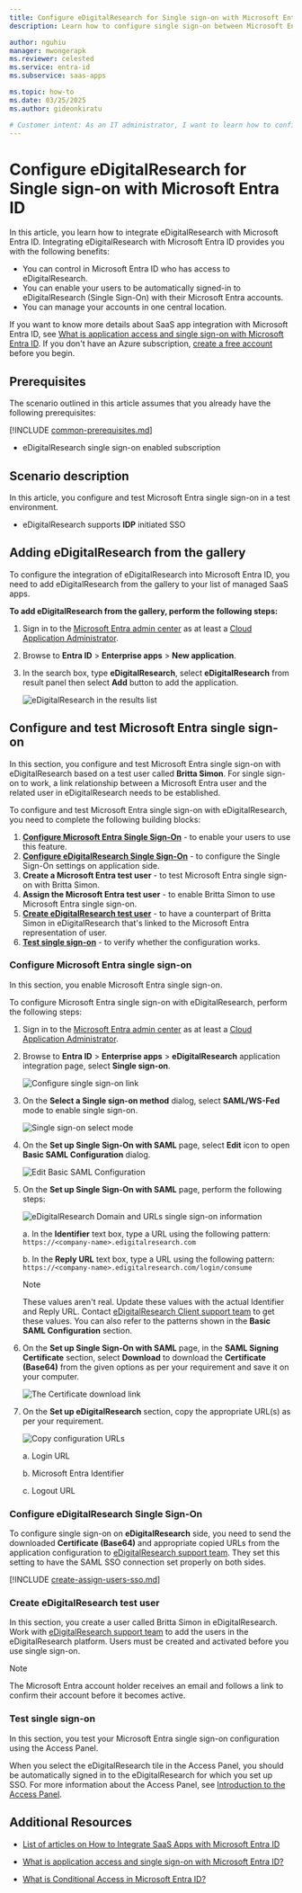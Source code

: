 ```yaml
---
title: Configure eDigitalResearch for Single sign-on with Microsoft Entra ID
description: Learn how to configure single sign-on between Microsoft Entra ID and eDigitalResearch.

author: nguhiu
manager: mwongerapk
ms.reviewer: celested
ms.service: entra-id
ms.subservice: saas-apps

ms.topic: how-to
ms.date: 03/25/2025
ms.author: gideonkiratu

# Customer intent: As an IT administrator, I want to learn how to configure single sign-on between Microsoft Entra ID and eDigitalResearch so that I can control who has access to eDigitalResearch, enable automatic sign-in with Microsoft Entra accounts, and manage my accounts in one central location.
---
```

# Configure eDigitalResearch for Single sign-on with Microsoft Entra ID

In this article,  you learn how to integrate eDigitalResearch with Microsoft Entra ID.
Integrating eDigitalResearch with Microsoft Entra ID provides you with the following benefits:

* You can control in Microsoft Entra ID who has access to eDigitalResearch.
* You can enable your users to be automatically signed-in to eDigitalResearch (Single Sign-On) with their Microsoft Entra accounts.
* You can manage your accounts in one central location.

If you want to know more details about SaaS app integration with Microsoft Entra ID, see [What is application access and single sign-on with Microsoft Entra ID](~/identity/enterprise-apps/what-is-single-sign-on.md).
If you don't have an Azure subscription, [create a free account](https://azure.microsoft.com/pricing/purchase-options/azure-account?cid=msft_learn) before you begin.

## Prerequisites
The scenario outlined in this article assumes that you already have the following prerequisites:

[!INCLUDE [common-prerequisites.md](~/identity/saas-apps/includes/common-prerequisites.md)]
* eDigitalResearch single sign-on enabled subscription

## Scenario description

In this article,  you configure and test Microsoft Entra single sign-on in a test environment.

* eDigitalResearch supports **IDP** initiated SSO

## Adding eDigitalResearch from the gallery

To configure the integration of eDigitalResearch into Microsoft Entra ID, you need to add eDigitalResearch from the gallery to your list of managed SaaS apps.

**To add eDigitalResearch from the gallery, perform the following steps:**

1. Sign in to the [Microsoft Entra admin center](https://entra.microsoft.com) as at least a [Cloud Application Administrator](~/identity/role-based-access-control/permissions-reference.md#cloud-application-administrator).
1. Browse to **Entra ID** > **Enterprise apps** > **New application**.
1. In the search box, type **eDigitalResearch**, select **eDigitalResearch** from result panel then select **Add** button to add the application.

	 ![eDigitalResearch in the results list](common/search-new-app.png)

<a name='configure-and-test-azure-ad-single-sign-on'></a>

## Configure and test Microsoft Entra single sign-on

In this section, you configure and test Microsoft Entra single sign-on with eDigitalResearch based on a test user called **Britta Simon**.
For single sign-on to work, a link relationship between a Microsoft Entra user and the related user in eDigitalResearch needs to be established.

To configure and test Microsoft Entra single sign-on with eDigitalResearch, you need to complete the following building blocks:

1. **[Configure Microsoft Entra Single Sign-On](#configure-azure-ad-single-sign-on)** - to enable your users to use this feature.
2. **[Configure eDigitalResearch Single Sign-On](#configure-edigitalresearch-single-sign-on)** - to configure the Single Sign-On settings on application side.
3. **Create a Microsoft Entra test user** - to test Microsoft Entra single sign-on with Britta Simon.
4. **Assign the Microsoft Entra test user** - to enable Britta Simon to use Microsoft Entra single sign-on.
5. **[Create eDigitalResearch test user](#create-edigitalresearch-test-user)** - to have a counterpart of Britta Simon in eDigitalResearch that's linked to the Microsoft Entra representation of user.
6. **[Test single sign-on](#test-single-sign-on)** - to verify whether the configuration works.

<a name='configure-azure-ad-single-sign-on'></a>

### Configure Microsoft Entra single sign-on

In this section, you enable Microsoft Entra single sign-on.

To configure Microsoft Entra single sign-on with eDigitalResearch, perform the following steps:

1. Sign in to the [Microsoft Entra admin center](https://entra.microsoft.com) as at least a [Cloud Application Administrator](~/identity/role-based-access-control/permissions-reference.md#cloud-application-administrator).
1. Browse to **Entra ID** > **Enterprise apps** > **eDigitalResearch** application integration page, select **Single sign-on**.

    ![Configure single sign-on link](common/select-sso.png)

1. On the **Select a Single sign-on method** dialog, select **SAML/WS-Fed** mode to enable single sign-on.

    ![Single sign-on select mode](common/select-saml-option.png)

1. On the **Set up Single Sign-On with SAML** page, select **Edit** icon to open **Basic SAML Configuration** dialog.

	![Edit Basic SAML Configuration](common/edit-urls.png)

1. On the **Set up Single Sign-On with SAML** page, perform the following steps:

    ![eDigitalResearch Domain and URLs single sign-on information](common/idp-intiated.png)

    a. In the **Identifier** text box, type a URL using the following pattern:
    `https://<company-name>.edigitalresearch.com`

    b. In the **Reply URL** text box, type a URL using the following pattern:
    `https://<company-name>.edigitalresearch.com/login/consume`

	> [!NOTE]
	> These values aren't real. Update these values with the actual Identifier and Reply URL. Contact [eDigitalResearch Client support team](https://www.maruedr.com/contact) to get these values. You can also refer to the patterns shown in the **Basic SAML Configuration** section.

1. On the **Set up Single Sign-On with SAML** page, in the **SAML Signing Certificate** section, select **Download** to download the **Certificate (Base64)** from the given options as per your requirement and save it on your computer.

	![The Certificate download link](common/certificatebase64.png)

1. On the **Set up eDigitalResearch** section, copy the appropriate URL(s) as per your requirement.

	![Copy configuration URLs](common/copy-configuration-urls.png)

	a. Login URL

	b. Microsoft Entra Identifier

	c. Logout URL

### Configure eDigitalResearch Single Sign-On

To configure single sign-on on **eDigitalResearch** side, you need to send the downloaded **Certificate (Base64)** and appropriate copied URLs from the application configuration to [eDigitalResearch support team](https://www.maruedr.com/contact). They set this setting to have the SAML SSO connection set properly on both sides.

<a name='create-an-azure-ad-test-user'></a>

[!INCLUDE [create-assign-users-sso.md](~/identity/saas-apps/includes/create-assign-users-sso.md)]

### Create eDigitalResearch test user

In this section, you create a user called Britta Simon in eDigitalResearch. Work with [eDigitalResearch support team](https://www.maruedr.com/contact) to add the users in the eDigitalResearch platform. Users must be created and activated before you use single sign-on.

 > [!NOTE]
 > The Microsoft Entra account holder receives an email and follows a link to confirm their account before it becomes active.

### Test single sign-on 

In this section, you test your Microsoft Entra single sign-on configuration using the Access Panel.

When you select the eDigitalResearch tile in the Access Panel, you should be automatically signed in to the eDigitalResearch for which you set up SSO. For more information about the Access Panel, see [Introduction to the Access Panel](https://support.microsoft.com/account-billing/sign-in-and-start-apps-from-the-my-apps-portal-2f3b1bae-0e5a-4a86-a33e-876fbd2a4510).

## Additional Resources

- [List of articles on How to Integrate SaaS Apps with Microsoft Entra ID](./tutorial-list.md)

- [What is application access and single sign-on with Microsoft Entra ID?](~/identity/enterprise-apps/what-is-single-sign-on.md)

- [What is Conditional Access in Microsoft Entra ID?](~/identity/conditional-access/overview.md)

